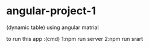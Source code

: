 # angular-project-1
(dynamic table) using angular matrial

to run this app :(cmd)
  1:npm run server
  2:npm run srart
